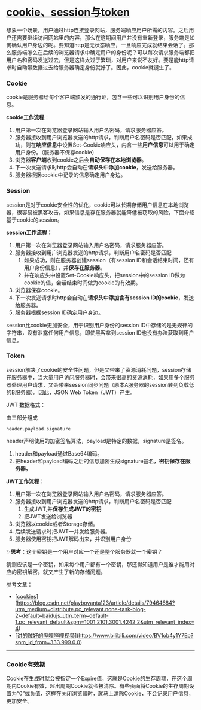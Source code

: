 # [cookie、session与token](https://github.com/Twlig/issuesBlog/issues/23)

想象一个场景，用户通过http连接登录网站，服务端响应用户所需的内容。之后用户还需要继续访问网站里的内容，那么在这期间用户并没有重新登录，服务端是如何确认用户身边的呢。要知道http是无状态响应，一旦响应完成就结束会话了。那么服务端怎么在后续的浏览器请求中确定用户的身份呢？可以每次请求服务端都把用户名和密码发送过去，但是这样太过于繁琐，对用户来说不友好。要是能http请求时自动带数据过去给服务器确定身份就好了。因此，cookie就诞生了。

### Cookie

cookie是服务器给每个客户端颁发的通行证，包含一些可以识别用户身份的信息。

**cookie工作流程**：

1. 用户第一次在浏览器登录网站输入用户名密码，请求服务器应答。
2. 服务器接收到用户浏览器发送的http请求，判断用户名密码是否匹配，如果成功，则在**响应信息**中设置Set-Cookie响应头，内含一些**用户信息**可以用于确定用户身份。（服务器不保存cookie）
3. 浏览器**客户端**收到cookie之后会**自动保存在本地浏览器**。
4. 下一次发送请求时http会自动在**请求头中添加cookie**，发送给服务器。
5. 服务器根据cookie中记录的信息确定用户身边。

### Session

session是对于cookie安全性的优化，cookie可以长期存储用户信息在本地浏览器，很容易被黑客攻击。如果信息是存在服务器就能降低被窃取的风险。下面介绍基于cookie的session。

**session工作流程：**

1. 用户第一次在浏览器登录网站输入用户名密码，请求服务器应答。
2. 服务器接收到用户浏览器发送的http请求，判断用户名密码是否匹配
   1. 如果成功，则在服务器创建session（有session ID和会话结束时间，还有用户身份信息），并**保存在服务器**。
   2. 并在响应头中设置Set-Cookie响应头，把session中的session ID做为cookie的值，会话结束时间做为cookie的有效期。
3. 浏览器保存cookie。
4. 下一次发送请求时http会自动在**请求头中添加含有session ID的cookie**，发送给服务器。
5. 服务器根据session ID确定用户身边。

session比cookie更加安全，用于识别用户身份的session ID中存储的是无规律的字符串，没有泄露任何用户信息，即使黑客拿到session ID也没有办法获取到用户信息。

### Token

session解决了cookie的安全性问题，但是又带来了资源消耗问题，session存储在服务器中，当大量用户访问服务器时，会带来很高的资源消耗，如果用多个服务器处理用户请求，又会带来session同步问题（原本A服务器的session转到负载低的B服务器）。因此，JSON Web Token（JWT）产生。

JWT 数据格式：

由三部分组成

```
header.payload.signature
```

header声明使用的加密签名算法，payload是特定的数据，signature是签名。

1. header和payload通过Base64编码。
2. 把header和payload编码之后的信息加密生成signature签名，**密钥保存在服务器。**

**JWT工作流程：**

1. 用户第一次在浏览器登录网站输入用户名密码，请求服务器应答。
2. 服务器接收到用户浏览器发送的http请求，判断用户名密码是否匹配
   1. 生成JWT,并**保存生成JWT的密钥**
   2. 把JWT发送给浏览器
3. 浏览器以cookie或者Storage存储。
4. 后续发送请求时把JWT一并发给服务器。
5. 服务器使用密钥把JWT解码出来，并识别用户身份

✨**思考**：这个密钥是一个用户对应一个还是整个服务器就一个密钥？

​	猜测应该是一个密钥，如果每个用户都有一个密钥，那还得知道用户是谁才能用对应的密钥解密。就又产生了新的存储问题。

参考文章：

- [[cookies](https://blog.csdn.net/playboyanta123/article/details/79464684?utm_medium=distribute.pc_relevant.none-task-blog-2~default~baidujs_utm_term~default-1.pc_relevant_default&spm=1001.2101.3001.4242.2&utm_relevant_index=4)](https://blog.csdn.net/playboyanta123/article/details/79464684?utm_medium=distribute.pc_relevant.none-task-blog-2~default~baidujs_utm_term~default-1.pc_relevant_default&spm=1001.2101.3001.4242.2&utm_relevant_index=4)
- [[讲的贼好的哔哩哔哩视频](https://www.bilibili.com/video/BV1ob4y1Y7Ep?spm_id_from=333.999.0.0)](https://www.bilibili.com/video/BV1ob4y1Y7Ep?spm_id_from=333.999.0.0)

---

### Cookie有效期
Cookie在生成时就会被指定一个Expire值，这就是Cookie的生存周期，在这个周期内Cookie有效，超出周期Cookie就会被清除。有些页面将Cookie的生存周期设置为“0”或负值，这样在关闭浏览器时，就马上清除Cookie，不会记录用户信息，更加安全。